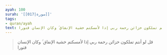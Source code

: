 ```yaml
---
ayah: 100
surah: '[[017|سورة]]'
tags:
- quran/ayah
text: قل لو أنتم تملكون خزائن رحمة ربي إذا لأمسكتم خشية الإنفاق ۚ وكان الإنسان قتورا
---
```

> قل لو أنتم تملكون خزائن رحمة ربي إذا لأمسكتم خشية الإنفاق ۚ وكان الإنسان قتورا
